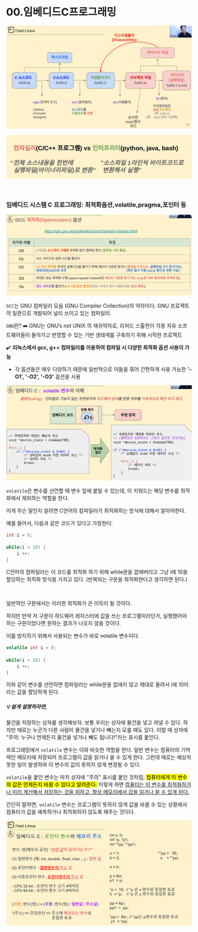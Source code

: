 # 00.임베디드C프로그래밍

![](assets/2023-08-28-17-48-52-image.png)

![](assets/2023-08-28-17-38-10-image.png)

<br>

### 임베디드 시스템 C 프로그래밍: 최적화옵션,volatile,pragma,포인터 등

![](assets/2023-08-31-10-51-12-image.png)

`GCC`는 GNU 컴파일러 모음 (GNU Compiler Collection)의 약자이다. GNU 프로젝트의 일환으로 개발되어 널리 쓰이고 있는 컴파일러.

`GNU`란? ➡️ GNU는 GNU’s not UNIX 의 재귀약자로, 리처드 스톨먼이 각종 자유 소프트웨어들이 돌아가고 번영할 수 있는 기반 생태계를 구축하기 위해 시작한 프로젝트

✔️ **리눅스에서 gcc, g++ 컴파일러를 이용하여 컴파일 시 다양한 최적화 옵션 사용이 가능**

- 각 옵션들은 매우 다양하기 때문에 일반적으로 이들을 묶어 간편하게 사용 가능한 **'-O1', '-O2', '-O3'** 옵션을 사용

![](assets/2023-08-31-11-11-49-image.png)

`volatile`은 변수를 선언할 때 변수 앞에 붙일 수 있는데, 이 키워드는 해당 변수를 최적화에서 제외하는 역할을 한다.​

이게 무슨 말인지 알려면 C언어의 컴파일러가 최적화하는 방식에 대해서 알아야한다.

예를 들어서, 다음과 같은 코드가 있다고 가정한다.

```java
int i = 0;

while(i < 10) {
    i ++;
}
```

C언어의 컴파일러는 이 코드를 최적화 하기 위해 while문을 없애버리고 그냥 i에 10을 할당하는 최적화 방식을 가지고 있다. (반복되는 구문을 최적화한다고 생각하면 된다.)

​

일반적인 구문에서는 이러한 최적화가 큰 이득이 될 것이다.

하지만 만약 저 구문이 하드웨어 레지스터에 값을 쓰는 프로그램이라던가, 실행했어야 하는 구문이었다면 원하는 결과가 나오지 않을 것이다.

이를 방지하기 위해서 사용되는 변수가 바로 volatile 변수이다.

```java
volatile int i = 0;

while(i < 10) {
    i ++;
}
```

이와 같이 변수를 선언하면 컴파일러는 while문을 없애지 않고 제대로 돌려서 i에 10이라는 값을 할당하게 된다.

##### 💡 **쉽게 설명하자면,**

물건을 저장하는 상자를 생각해보자. 보통 우리는 상자에 물건을 넣고 꺼낼 수 있다. 하지만 때로는 누군가 다른 사람이 물건을 넣거나 빼는지 모를 때도 있다. 이럴 때 상자에 "주의: 누구나 언제든지 물건을 넣거나 빼도 됩니다!"라는 표시를 붙인다.

프로그래밍에서 `volatile` 변수는 이와 비슷한 역할을 한다. 일반 변수는 컴퓨터의 기억력인 메모리에 저장되어 프로그램이 값을 읽거나 쓸 수 있게 한다. 그런데 때로는 예상치 못한 일이 발생하여 이 변수의 값이 뜻하지 않게 변경될 수 있다. 

`volatile`을 붙인 변수는 마치 상자에 "주의" 표시를 붙인 것처럼, <mark>컴퓨터에게 이 변수의 값은 언제든지 바뀔 수 있다고 알려준다.</mark> 이렇게 하면 <u>컴퓨터는 이 변수를 최적화하거나 미리 계산해서 저장하는 것을 피하고, 항상 메모리에서 값을 읽거나 쓸 수 있게 된다.</u>

간단히 말하면, `volatile` 변수는 프로그램이 뜻하지 않게 값을 바꿀 수 있는 상황에서 컴퓨터가 값을 예측하거나 최적화하지 않도록 해주는 것이다.

![](assets/2023-08-31-11-38-17-image.png)
